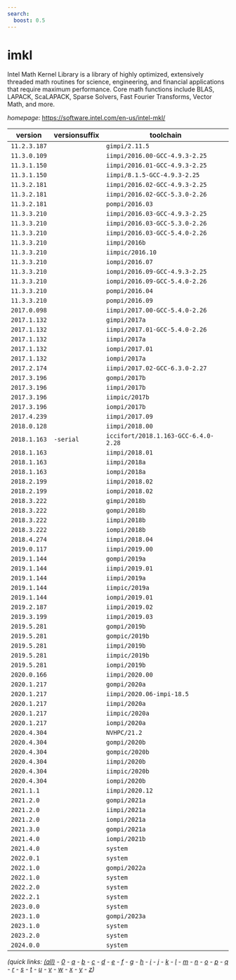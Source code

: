 ```yaml
---
search:
  boost: 0.5
---
```

# imkl

Intel Math Kernel Library is a library of highly optimized,  extensively threaded math routines for science, engineering, and financial  applications that require maximum performance. Core math functions include  BLAS, LAPACK, ScaLAPACK, Sparse Solvers, Fast Fourier Transforms, Vector Math, and more.

*homepage*: <https://software.intel.com/en-us/intel-mkl/>

version | versionsuffix | toolchain
--------|---------------|----------
``11.2.3.187`` |  | ``gimpi/2.11.5``
``11.3.0.109`` |  | ``iimpi/2016.00-GCC-4.9.3-2.25``
``11.3.1.150`` |  | ``iimpi/2016.01-GCC-4.9.3-2.25``
``11.3.1.150`` |  | ``iimpi/8.1.5-GCC-4.9.3-2.25``
``11.3.2.181`` |  | ``iimpi/2016.02-GCC-4.9.3-2.25``
``11.3.2.181`` |  | ``iimpi/2016.02-GCC-5.3.0-2.26``
``11.3.2.181`` |  | ``pompi/2016.03``
``11.3.3.210`` |  | ``iimpi/2016.03-GCC-4.9.3-2.25``
``11.3.3.210`` |  | ``iimpi/2016.03-GCC-5.3.0-2.26``
``11.3.3.210`` |  | ``iimpi/2016.03-GCC-5.4.0-2.26``
``11.3.3.210`` |  | ``iimpi/2016b``
``11.3.3.210`` |  | ``iimpic/2016.10``
``11.3.3.210`` |  | ``iompi/2016.07``
``11.3.3.210`` |  | ``iompi/2016.09-GCC-4.9.3-2.25``
``11.3.3.210`` |  | ``iompi/2016.09-GCC-5.4.0-2.26``
``11.3.3.210`` |  | ``pompi/2016.04``
``11.3.3.210`` |  | ``pompi/2016.09``
``2017.0.098`` |  | ``iimpi/2017.00-GCC-5.4.0-2.26``
``2017.1.132`` |  | ``gimpi/2017a``
``2017.1.132`` |  | ``iimpi/2017.01-GCC-5.4.0-2.26``
``2017.1.132`` |  | ``iimpi/2017a``
``2017.1.132`` |  | ``iompi/2017.01``
``2017.1.132`` |  | ``iompi/2017a``
``2017.2.174`` |  | ``iimpi/2017.02-GCC-6.3.0-2.27``
``2017.3.196`` |  | ``gompi/2017b``
``2017.3.196`` |  | ``iimpi/2017b``
``2017.3.196`` |  | ``iimpic/2017b``
``2017.3.196`` |  | ``iompi/2017b``
``2017.4.239`` |  | ``iimpi/2017.09``
``2018.0.128`` |  | ``iimpi/2018.00``
``2018.1.163`` | ``-serial`` | ``iccifort/2018.1.163-GCC-6.4.0-2.28``
``2018.1.163`` |  | ``iimpi/2018.01``
``2018.1.163`` |  | ``iimpi/2018a``
``2018.1.163`` |  | ``iompi/2018a``
``2018.2.199`` |  | ``iimpi/2018.02``
``2018.2.199`` |  | ``iompi/2018.02``
``2018.3.222`` |  | ``gimpi/2018b``
``2018.3.222`` |  | ``gompi/2018b``
``2018.3.222`` |  | ``iimpi/2018b``
``2018.3.222`` |  | ``iompi/2018b``
``2018.4.274`` |  | ``iimpi/2018.04``
``2019.0.117`` |  | ``iimpi/2019.00``
``2019.1.144`` |  | ``gompi/2019a``
``2019.1.144`` |  | ``iimpi/2019.01``
``2019.1.144`` |  | ``iimpi/2019a``
``2019.1.144`` |  | ``iimpic/2019a``
``2019.1.144`` |  | ``iompi/2019.01``
``2019.2.187`` |  | ``iimpi/2019.02``
``2019.3.199`` |  | ``iimpi/2019.03``
``2019.5.281`` |  | ``gompi/2019b``
``2019.5.281`` |  | ``gompic/2019b``
``2019.5.281`` |  | ``iimpi/2019b``
``2019.5.281`` |  | ``iimpic/2019b``
``2019.5.281`` |  | ``iompi/2019b``
``2020.0.166`` |  | ``iimpi/2020.00``
``2020.1.217`` |  | ``gompi/2020a``
``2020.1.217`` |  | ``iimpi/2020.06-impi-18.5``
``2020.1.217`` |  | ``iimpi/2020a``
``2020.1.217`` |  | ``iimpic/2020a``
``2020.1.217`` |  | ``iompi/2020a``
``2020.4.304`` |  | ``NVHPC/21.2``
``2020.4.304`` |  | ``gompi/2020b``
``2020.4.304`` |  | ``gompic/2020b``
``2020.4.304`` |  | ``iimpi/2020b``
``2020.4.304`` |  | ``iimpic/2020b``
``2020.4.304`` |  | ``iompi/2020b``
``2021.1.1`` |  | ``iimpi/2020.12``
``2021.2.0`` |  | ``gompi/2021a``
``2021.2.0`` |  | ``iimpi/2021a``
``2021.2.0`` |  | ``iompi/2021a``
``2021.3.0`` |  | ``gompi/2021a``
``2021.4.0`` |  | ``iompi/2021b``
``2021.4.0`` |  | ``system``
``2022.0.1`` |  | ``system``
``2022.1.0`` |  | ``gompi/2022a``
``2022.1.0`` |  | ``system``
``2022.2.0`` |  | ``system``
``2022.2.1`` |  | ``system``
``2023.0.0`` |  | ``system``
``2023.1.0`` |  | ``gompi/2023a``
``2023.1.0`` |  | ``system``
``2023.2.0`` |  | ``system``
``2024.0.0`` |  | ``system``


*(quick links: [(all)](../index.md) - [0](../0/index.md) - [a](../a/index.md) - [b](../b/index.md) - [c](../c/index.md) - [d](../d/index.md) - [e](../e/index.md) - [f](../f/index.md) - [g](../g/index.md) - [h](../h/index.md) - [i](../i/index.md) - [j](../j/index.md) - [k](../k/index.md) - [l](../l/index.md) - [m](../m/index.md) - [n](../n/index.md) - [o](../o/index.md) - [p](../p/index.md) - [q](../q/index.md) - [r](../r/index.md) - [s](../s/index.md) - [t](../t/index.md) - [u](../u/index.md) - [v](../v/index.md) - [w](../w/index.md) - [x](../x/index.md) - [y](../y/index.md) - [z](../z/index.md))*

